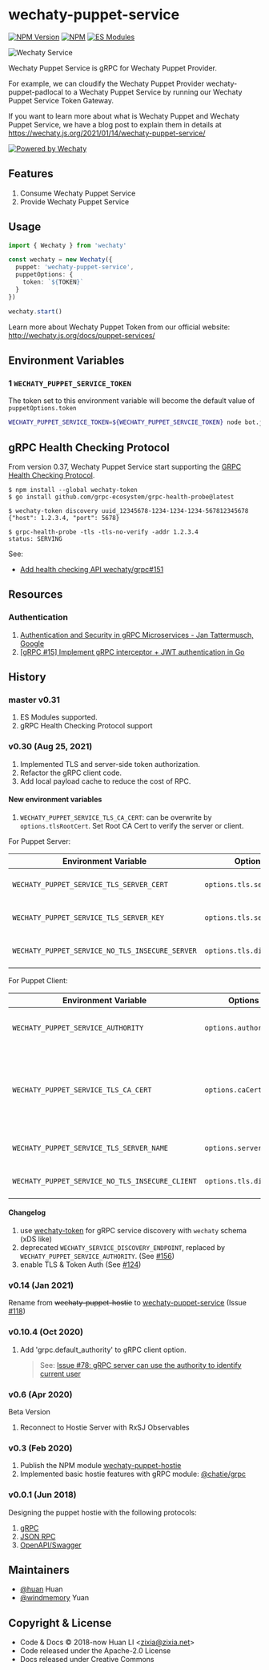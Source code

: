 # wechaty-puppet-service

[![NPM Version](https://badge.fury.io/js/wechaty-puppet-service.svg)](https://www.npmjs.com/package/wechaty-puppet-service)
[![NPM](https://github.com/wechaty/wechaty-puppet-service/workflows/NPM/badge.svg)](https://github.com/wechaty/wechaty-puppet-service/actions?query=workflow%3ANPM)
[![ES Modules](https://img.shields.io/badge/ES-Modules-brightgreen)](https://github.com/Chatie/tsconfig/issues/16)

![Wechaty Service](https://wechaty.github.io/wechaty-puppet-service/images/hostie.png)

Wechaty Puppet Service is gRPC for Wechaty Puppet Provider.

For example, we can cloudify the Wechaty Puppet Provider wechaty-puppet-padlocal
to a Wechaty Puppet Service by running our Wechaty Puppet Service Token Gateway.

If you want to learn more about what is Wechaty Puppet and Wechaty Puppet Service,
we have a blog post to explain them in details at
<https://wechaty.js.org/2021/01/14/wechaty-puppet-service/>

[![Powered by Wechaty](https://img.shields.io/badge/Powered%20By-Wechaty-brightgreen.svg)](https://github.com/Wechaty/wechaty)

## Features

1. Consume Wechaty Puppet Service
1. Provide Wechaty Puppet Service

## Usage

```ts
import { Wechaty } from 'wechaty'

const wechaty = new Wechaty({
  puppet: 'wechaty-puppet-service',
  puppetOptions: {
    token: `${TOKEN}`
  }
})

wechaty.start()
```

Learn more about Wechaty Puppet Token from our official website: <http://wechaty.js.org/docs/puppet-services/>

## Environment Variables

### 1 `WECHATY_PUPPET_SERVICE_TOKEN`

The token set to this environment variable will become the default value of `puppetOptions.token`

```sh
WECHATY_PUPPET_SERVICE_TOKEN=${WECHATY_PUPPET_SERVCIE_TOKEN} node bot.js
```

## gRPC Health Checking Protocol

From version 0.37, Wechaty Puppet Service start supporting the [GRPC Health Checking Protocol](https://github.com/grpc/grpc/blob/master/doc/health-checking.md).

```
$ npm install --global wechaty-token
$ go install github.com/grpc-ecosystem/grpc-health-probe@latest

$ wechaty-token discovery uuid_12345678-1234-1234-1234-567812345678
{"host": 1.2.3.4, "port": 5678}

$ grpc-health-probe -tls -tls-no-verify -addr 1.2.3.4
status: SERVING
```

See:

- [Add health checking API wechaty/grpc#151](https://github.com/wechaty/grpc/issues/151)

## Resources

### Authentication

1. [Authentication and Security in gRPC Microservices - Jan Tattermusch, Google](https://youtu.be/_y-lzjdVEf0)
1. [[gRPC #15] Implement gRPC interceptor + JWT authentication in Go](https://youtu.be/kVpB-uH6X-s)

## History

### master v0.31

1. ES Modules supported.
1. gRPC Health Checking Protocol support

### v0.30 (Aug 25, 2021)

1. Implemented TLS and server-side token authorization.
1. Refactor the gRPC client code.
1. Add local payload cache to reduce the cost of RPC.

#### New environment variables

<!-- markdownlint-disable MD013 -->

1. `WECHATY_PUPPET_SERVICE_TLS_CA_CERT`: can be overwrite by `options.tlsRootCert`. Set Root CA Cert to verify the server or client.

For Puppet Server:

| Environment Variable | Options | Description |
| -------------------- | ------- | ----------- |
| `WECHATY_PUPPET_SERVICE_TLS_SERVER_CERT` | `options.tls.serverCert` | Server CA Cert (string data) |
| `WECHATY_PUPPET_SERVICE_TLS_SERVER_KEY` | `options.tls.serverKey` | Server CA Key (string data) |
| `WECHATY_PUPPET_SERVICE_NO_TLS_INSECURE_SERVER` | `options.tls.disable` | Set `true` to disable server TLS |

For Puppet Client:

| Environment Variable | Options | Description |
| -------------------- | ------- | ----------- |
| `WECHATY_PUPPET_SERVICE_AUTHORITY` | `options.authority` | Service discovery host, default: `api.chatie.io` |
| `WECHATY_PUPPET_SERVICE_TLS_CA_CERT` | `options.caCert` | Certification Authority Root Cert, default is using Wechaty Community root cert |
| `WECHATY_PUPPET_SERVICE_TLS_SERVER_NAME` | `options.serverName` | Server Name (mast match for SNI) |
| `WECHATY_PUPPET_SERVICE_NO_TLS_INSECURE_CLIENT` | `options.tls.disable` | Set `true` to disable client TLS |

#### Changelog

1. use [wechaty-token](https://github.com/wechaty/token)
  for gRPC service discovery with `wechaty` schema (xDS like)
1. deprecated `WECHATY_SERVICE_DISCOVERY_ENDPOINT`,
  replaced by `WECHATY_PUPPET_SERVICE_AUTHORITY`.
  (See [#156](https://github.com/wechaty/wechaty-puppet-service/issues/156))
1. enable TLS & Token Auth (See [#124](https://github.com/wechaty/wechaty-puppet-service/issues/124))

### v0.14 (Jan 2021)

Rename from ~~wechaty-puppet-hostie~~ to [wechaty-puppet-service](https://www.npmjs.com/package/wechaty-puppet-service)
(Issue [#118](https://github.com/wechaty/wechaty-puppet-service/issues/118))

### v0.10.4 (Oct 2020)

1. Add 'grpc.default_authority' to gRPC client option.  
    > See: [Issue #78: gRPC server can use the authority  to identify current user](https://github.com/wechaty/wechaty-puppet-hostie/pull/78)

### v0.6 (Apr 2020)

Beta Version

1. Reconnect to Hostie Server with RxSJ Observables

### v0.3 (Feb 2020)

1. Publish the NPM module [wechaty-puppet-hostie](https://www.npmjs.com/package/wechaty-puppet-hostie)
1. Implemented basic hostie features with gRPC module: [@chatie/grpc](https://github.com/Chatie/grpc)

### v0.0.1 (Jun 2018)

Designing the puppet hostie with the following protocols:

1. [gRPC](https://grpc.io/)
1. [JSON RPC](https://www.jsonrpc.org/)
1. [OpenAPI/Swagger](https://swagger.io/docs/specification/about/)

## Maintainers

- [@huan](https://github.com/huan) Huan
- [@windmemory](https://github.com/windmemory) Yuan

## Copyright & License

- Code & Docs © 2018-now Huan LI \<zixia@zixia.net\>
- Code released under the Apache-2.0 License
- Docs released under Creative Commons
